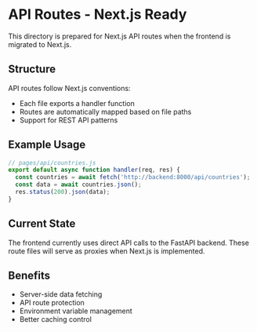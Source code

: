 # API Routes - Next.js Ready

This directory is prepared for Next.js API routes when the frontend is migrated to Next.js.

## Structure

API routes follow Next.js conventions:
- Each file exports a handler function
- Routes are automatically mapped based on file paths
- Support for REST API patterns

## Example Usage

```javascript
// pages/api/countries.js
export default async function handler(req, res) {
  const countries = await fetch('http://backend:8000/api/countries');
  const data = await countries.json();
  res.status(200).json(data);
}
```

## Current State

The frontend currently uses direct API calls to the FastAPI backend.
These route files will serve as proxies when Next.js is implemented.

## Benefits

- Server-side data fetching
- API route protection
- Environment variable management
- Better caching control
